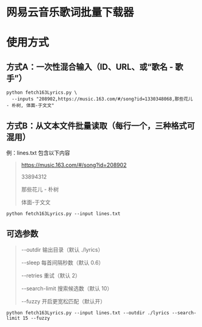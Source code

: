 # 网易云音乐歌词批量下载器

# 使用方式

## 方式A：一次性混合输入（ID、URL、或“歌名 - 歌手”）
```
python fetch163Lyrics.py \
  --inputs "208902,https://music.163.com/#/song?id=1330348068,那些花儿 - 朴树, 体面-于文文"
```

## 方式B：从文本文件批量读取（每行一个，三种格式可混用）
例：lines.txt 包含以下内容

> https://music.163.com/#/song?id=208902
> 
> 33894312
> 
> 那些花儿 - 朴树
> 
> 体面-于文文

```
python fetch163Lyrics.py --input lines.txt
```

## 可选参数
> --outdir 输出目录（默认 ./lyrics）
> 
> --sleep  每首间隔秒数（默认 0.6）
> 
> --retries 重试（默认 2）
> 
> --search-limit 搜索候选数（默认 10）
> 
> --fuzzy  开启更宽松匹配（默认开）

```
python fetch163Lyrics.py --input lines.txt --outdir ./lyrics --search-limit 15 --fuzzy
```
